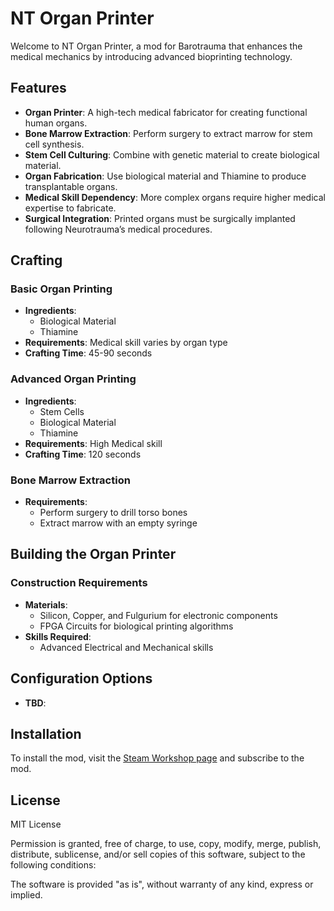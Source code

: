 # NT Organ Printer

Welcome to NT Organ Printer, a mod for Barotrauma that enhances the medical mechanics by introducing advanced bioprinting technology.

## Features

- **Organ Printer**: A high-tech medical fabricator for creating functional human organs.
- **Bone Marrow Extraction**: Perform surgery to extract marrow for stem cell synthesis.
- **Stem Cell Culturing**: Combine with genetic material to create biological material.
- **Organ Fabrication**: Use biological material and Thiamine to produce transplantable organs.
- **Medical Skill Dependency**: More complex organs require higher medical expertise to fabricate.
- **Surgical Integration**: Printed organs must be surgically implanted following Neurotrauma’s medical procedures.

## Crafting

### Basic Organ Printing
- **Ingredients**:
  - Biological Material
  - Thiamine
- **Requirements**: Medical skill varies by organ type
- **Crafting Time**: 45-90 seconds

### Advanced Organ Printing
- **Ingredients**:
  - Stem Cells
  - Biological Material
  - Thiamine
- **Requirements**: High Medical skill
- **Crafting Time**: 120 seconds

### Bone Marrow Extraction
- **Requirements**:
  - Perform surgery to drill torso bones
  - Extract marrow with an empty syringe

## Building the Organ Printer

### Construction Requirements
- **Materials**:
  - Silicon, Copper, and Fulgurium for electronic components
  - FPGA Circuits for biological printing algorithms
- **Skills Required**:
  - Advanced Electrical and Mechanical skills

## Configuration Options

- **TBD**:

## Installation
To install the mod, visit the [Steam Workshop page](https://steamcommunity.com/sharedfiles/filedetails/?id=3427699694) and subscribe to the mod.

## License
MIT License

Permission is granted, free of charge, to use, copy, modify, merge, publish, distribute, sublicense, and/or sell copies of this software, subject to the following conditions:

The software is provided "as is", without warranty of any kind, express or implied.
